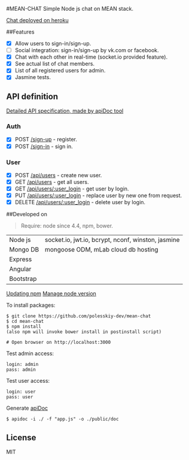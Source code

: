 #MEAN-CHAT
Simple Node js chat on MEAN stack.

[Chat deployed on heroku](https://fierce-crag-68010.herokuapp.com)

##Features
* [x] Allow users to sign-in/sign-up.
* [ ] Social integration: sign-in/sign-up by vk.com or facebook.
* [x] Chat with each other in real-time (socket.io provided feature).
* [x] See actual list of chat members.
* [x] List of all registered users for admin.
* [x] Jasmine tests.

## API definition

[Detailed API specification, made by apiDoc tool](https://fierce-crag-68010.herokuapp.com/doc/)

### Auth
* [x] POST [/sign-up]() - register.
* [x] POST [/sign-in]() - sign in.

### User
* [x] POST [/api/users]() - create new user.
* [x] GET [/api/users]() - get all users.
* [x] GET [/api/users/:user_login]() - get user by login.
* [x] PUT [/api/users/:user_login]() - replace user by new one from request.
* [x] DELETE [/api/users/:user_login]() - delete user by login.

##Developed on

> Require: node since 4.4, npm, bower.

| | |
| --- | --- |
| Node js | socket.io, jwt.io, bcrypt, nconf, winston, jasmine |
| Mongo DB | mongoose ODM, mLab cloud db hosting|
| Express |
| Angular |
| Bootstrap |

[Updating npm](https://docs.npmjs.com/getting-started/installing-node)
[Manage node version](https://www.npmjs.com/package/n)

To install packages:

    $ git clone https://github.com/polesskiy-dev/mean-chat
    $ cd mean-chat
    $ npm install
    (also npm will invoke bower install in postinstall script)

    # Open browser on http://localhost:3000

Test admin access:

    login: admin
    pass: admin

Test user access:

    login: user
    pass: user

Generate [apiDoc](http://apidocjs.com/)
    
    $ apidoc -i ./ -f "app.js" -o ./public/doc

## License

MIT